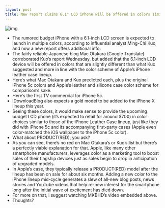 ```yaml
---
layout: post
title: New report claims 6.1" LCD iPhone will be offered in colors similar to Apple's leather cases
---
```

![img](http://media.idownloadblog.com/wp-content/uploads/2018/07/iPhone-X-leather-case-001.jpg)
* The rumored budget iPhone with a 6.1-inch LCD screen is expected to launch in multiple colors, according to influential analyst Ming-Chi Kuo, and now a new report offers additional info.
* The fairly reliable Japanese blog Mac Otakara (Google Translate) corroborated Kuo’s report Wednesday, but added that the 6.1-inch LCD device will be offered in colors that are slightly different than what Kuo suggested and more in line with the color scheme of Apple’s iPhone leather case lineup.
* Here’s what Mac Otakara and Kuo predicted each, plus the original iPhone 5c colors and Apple’s leather and silicone case color scheme for comparison’s sake:
* Here’s the first TV commercial for iPhone 5c.
* iDownloadBlog also expects a gold model to be added to the iPhone X lineup this year.
* Seeing these colors, it would make sense to provide the upcoming budget LCD phone (it’s expected to retail for around $700) in color choices similar to those of the iPhone Leather Case lineup, just like they did with iPhone 5c and its accompanying first-party cases (Apple even color-matched the iOS wallpaper to the iPhone 5c color).
* What about PRODUCT(RED), you ask?
* As you can see, there’s no red on Mac Otakara’s or Kuo’s list but there’s a perfectly viable explanation for that. Apple, like many other smartphone manufacturers, leverages color as a marketing tool to boost sales of their flagship devices just as sales begin to drop in anticipation of upgraded models.
* In Apple’s case, they typically release a PRODUCT(RED) model after the lineup has been on sale for about six months. Adding a new color to the iPhone lineup mid-cycle generates a slew of all-new blog posts, news stories and YouTube videos that help re-new interest for the smartphone long after the initial wave of excitement has died down.
* For more on that, I suggest watching MKBHD’s video embedded above.
* Thoughts?

